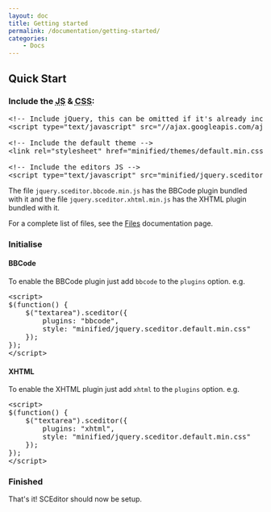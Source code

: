 ```yaml
---
layout: doc
title: Getting started
permalink: /documentation/getting-started/
categories:
    - Docs
---
```


## Quick Start <a id="quick-start"></a>


### Include the <abbr title="JavaScript">JS</abbr> &amp; <abbr title="Cascading Style Sheet">CSS</abbr>: <a id="include"></a>

<pre class="prettyprint linenums">
&lt;!-- Include jQuery, this can be omitted if it's already included --&gt;
&lt;script type="text/javascript" src="//ajax.googleapis.com/ajax/libs/jquery/1.9.1/jquery.min.js"&gt;&lt;/script&gt;

&lt;!-- Include the default theme --&gt;
&lt;link rel="stylesheet" href="minified/themes/default.min.css" type="text/css" media="all" /&gt;

&lt;!-- Include the editors JS --&gt;
&lt;script type="text/javascript" src="minified/jquery.sceditor.bbcode.min.js">&lt;/script&gt;
</pre>

The file `jquery.sceditor.bbcode.min.js` has the BBCode plugin bundled with it and the file `jquery.sceditor.xhtml.min.js` has the XHTML plugin bundled with it.

For a complete list of files, see the [Files](/documentation/files/) documentation page.


### Initialise <a id="initialise"></a>

#### BBCode <a id="bbcode"></a>

To enable the BBCode plugin just add `bbcode` to the `plugins` option. e.g.

<pre class="prettyprint linenums scrollable">
&lt;script&gt;
$(function() {
	$("textarea").sceditor({
		plugins: "bbcode",
		style: "minified/jquery.sceditor.default.min.css"
	});
});
&lt;/script&gt;
</pre>

#### XHTML <a id="xhtml"></a>

To enable the XHTML plugin just add `xhtml` to the `plugins` option. e.g.

<pre class="prettyprint linenums">&lt;script&gt;
$(function() {
	$("textarea").sceditor({
		plugins: "xhtml",
		style: "minified/jquery.sceditor.default.min.css"
	});
});
&lt;/script&gt;
</pre>


### Finished

That's it! SCEditor should now be setup.
